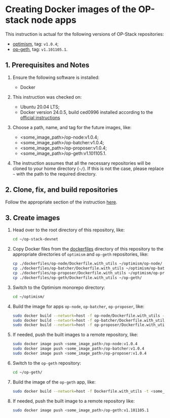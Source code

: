 # Creating Docker images of the OP-stack node apps

This instruction is actual for the following versions of OP-Stack repositories:
* [optimism](https://github.com/ethereum-optimism/optimism), tag: `v1.0.4`;
* [op-geth](https://github.com/ethereum-optimism/op-geth), tag: `v1.101105.1`.

## 1. Prerequisites and Notes

1.  Ensure the following software is installed:
    * Docker


2.  This instruction was checked on:
    * Ubuntu 20.04 LTS;
    * Docker version 24.0.5, build ced0996 installed according to the [official instructions](https://docs.docker.com/desktop/install/ubuntu/)


3.  Choose a path, name, and tag for the future images, like:
    * <some_image_path>/op-node:v1.0.4;
    * <some_image_path>/op-batcher:v1.0.4;
    * <some_image_path>/op-proposer:v1.0.4;
    * <some_image_path>/op-geth:v1.101105.1.


4. The instruction assumes that all the necessary repositories will be cloned to your home directory (`~/`). If this is not the case, please replace `~` with the path to the required directory.



## 2. Clone, fix, and build repositories

Follow the appropriate section of the instruction [here](./single-node-no-docker.md).




## 3. Create images

1.  Head over to the root directory of this repository, like:
    ```bash
    cd ~/op-stack-devnet
    ```

2.  Copy Docker files from the [dockerfiles](./dockerfiles) directory of this repository to the appropriate directories of `optimism` and `op-geth` repositories, like:
    ```bash
    cp ./dockerfiles/op-node/Dockerfile.with_utils ~/optimism/op-node/
    cp ./dockerfiles/op-batcher/Dockerfile.with_utils ~/optimism/op-batcher/
    cp ./dockerfiles/op-proposer/Dockerfile.with_utils ~/optimism/op-proposer/
    cp ./dockerfiles/op-geth/Dockerfile.with_utils ~/op-geth/
    ```


3. Switch to the Optimism monorepo directory:
    ```bash
    cd ~/optimism/
    ```


4.  Build the image for apps `op-node`, `op-batcher`, `op-proposer`, like:
    ```bash
    sudo docker build --network=host -f op-node/Dockerfile.with_utils -t <some_image_path>/op-node:v1.0.4 .
    sudo docker build --network=host -f op-batcher/Dockerfile.with_utils -t <some_image_path>/op-batcher:v1.0.4 .
    sudo docker build --network=host -f op-proposer/Dockerfile.with_utils -t <some_image_path>/op-proposer:v1.0.4 .
    ```


5.  If needed, push the built images to a remote repository, like:
    ```bash
    sudo docker image push <some_image_path>/op-node:v1.0.4
    sudo docker image push <some_image_path>/op-batcher:v1.0.4
    sudo docker image push <some_image_path>/op-proposer:v1.0.4
    ```


6.  Switch to the `op-geth` repository:
    ```bash
    cd ~/op-geth/
    ```


7.  Build the image of the `op-geth` app, like:
    ```bash
    sudo docker build --network=host -f Dockerfile.with_utils -t <some_image_path>/op-geth:v1.101105.1 .
    ```


8.  If needed, push the built image to a remote repository like:
    ```bash
    sudo docker image push <some_image_path>/op-geth:v1.101105.1
    ```
